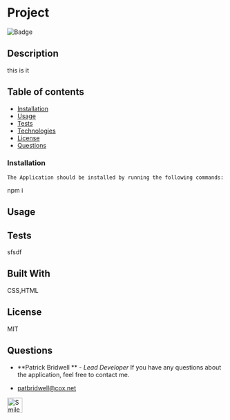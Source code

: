 
  # Project 

  ![Badge](https://img.shields.io/static/v1?label=GitHub_User&message=kristincenters&color=<COLOR>?style=plastic)

  ## Description

  this is it 
  
  ## Table of contents
  - [Installation](#Installation)
  - [Usage](#Usage)
  - [Tests](#Tests)
  - [Technologies](#Built-with)
  - [License](#License)
  - [Questions](#Questions)


  ### Installation
    The Application should be installed by running the following commands:
  
   npm i
  
  ## Usage 
  
  ## Tests
  sfsdf
  ## Built With
  CSS,HTML
  ## License

  MIT
  
  ## Questions
  * **Patrick Bridwell ** - *Lead Developer* 
  If you have any questions about the application, feel free to contact me.
  - [patbridwell@cox.net](Email)
  <img src="https://avatars3.githubusercontent.com/u/56896214?v=4" alt="Smiley face" height="35" width="35">

